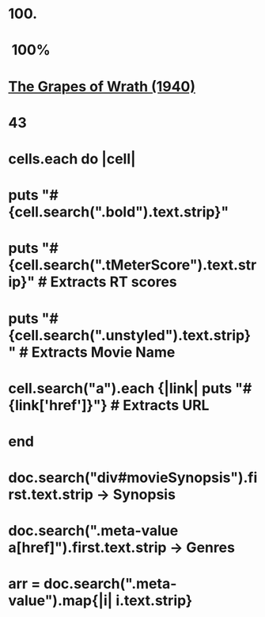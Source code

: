 # <td class="bold">100.</td><td>
#     <span class="tMeterIcon tiny">
#                 <span class="icon tiny certified_fresh"></span>
#                 <span class="tMeterScore"> 100%</span>
#             </span>
#         </td><td>
#     <a href="/m/grapes_of_wrath" class="unstyled articleLink">
#         The Grapes of Wrath (1940)</a>
# </td><td class="right hidden-xs">43</td>

# cells.each do |cell|
#   puts "#{cell.search(".bold").text.strip}"
#   puts "#{cell.search(".tMeterScore").text.strip}" # Extracts RT scores
#   puts "#{cell.search(".unstyled").text.strip}" # Extracts Movie Name
#   cell.search("a").each {|link| puts "#{link['href']}"} # Extracts URL
# end


# doc.search("div#movieSynopsis").first.text.strip -> Synopsis
# doc.search(".meta-value a[href]").first.text.strip -> Genres
# arr = doc.search(".meta-value").map{|i| i.text.strip}
